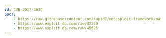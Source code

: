 ```yaml
---
id: CVE-2017-3630
pocs:
    - https://raw.githubusercontent.com/rapid7/metasploit-framework/master/modules/exploits/solaris/local/rsh_stack_clash_priv_esc.rb
    - https://www.exploit-db.com/raw/42270
    - https://www.exploit-db.com/raw/45625
---
```

